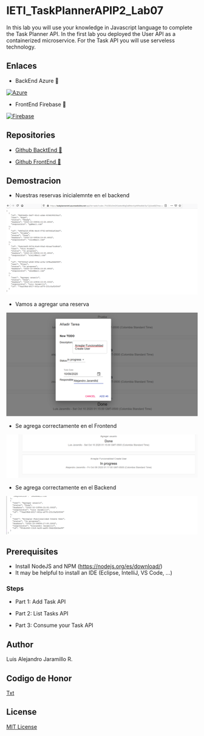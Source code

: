 # IETI_TaskPlannerAPIP2_Lab07

In this lab you will use your knowledge in Javascript language to complete the Task Planner API. In the first lab you deployed the User API as a containerized microservice. For the Task API you will use serveless technology.

## Enlaces

* BackEnd Azure :new_moon_with_face:

[![Azure](https://aka.ms/deploytoazurebutton)](https://taskplannerieti.azurewebsites.net/api/list-tasks?code=7Fsi5lElz3ImDt3a4ne9KqDaRhbvV/pNfVexRdvTa/1ZySexKBZYnw==)

* FrontEnd Firebase :full_moon_with_face:

[![Firebase](https://encrypted-tbn0.gstatic.com/images?q=tbn%3AANd9GcTr0pQqeYgoePimnEGjmm2cB_4YcYdCaX_IUA&usqp=CAU)](https://taskplab7.web.app/)

## Repositories

* [Github BacktEnd :new_moon_with_face:](https://github.com/luisalejandrojaramillo/IETI_TaskPlannerAPIP2_Lab07)


* [Github FrontEnd :full_moon_with_face:](https://github.com/luisalejandrojaramillo/IETI_TaskPlannerAPIP2FrontEnd_Lab07)

## Demostracion

* Nuestras reservas inicialemnte en el backend

![img1](/img/1.PNG)

* Vamos a agregar una reserva

![img2](/img/2.PNG)

* Se agrega correctamente en el Frontend

![img3](/img/3.PNG)

* Se agrega correctamente en el Backend

![img4](/img/4.PNG)

## Prerequisites

* Install NodeJS and NPM (https://nodejs.org/es/download/)
* It may be helpful to install an IDE (Eclipse, IntelliJ, VS Code, ...)

### Steps

* Part 1: Add Task API

* Part 2: List Tasks API

* Part 3: Consume your Task API

## Author
Luis Alejandro Jaramillo R.

 ## Codigo de Honor
[Txt](/CoHonor.txt)

## License
[MIT License ](/LICENSE)
